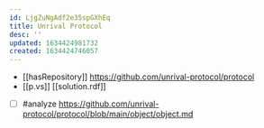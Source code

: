 ```yaml
---
id: LjgZuNgAdf2e35spGXhEq
title: Unrival Protocol
desc: ''
updated: 1634424981732
created: 1634424746057
---
```


- [[hasRepository]] https://github.com/unrival-protocol/protocol
- [[p.vs]] [[solution.rdf]]
- [ ] #analyze https://github.com/unrival-protocol/protocol/blob/main/object/object.md
